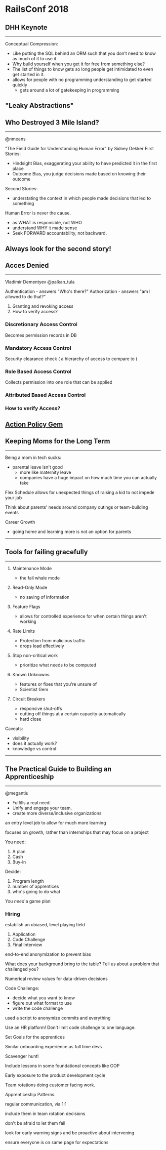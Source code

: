 # RailsConf 2018

DHH Keynote
------
------

Conceptual Compression:

- Like putting the SQL behind an ORM such that you don't need to know as much of it to use it.
- Why build yourself when you get it for free from something else?
- The list of things to know gets so long people get intimidated to even get started in it.
- allows for people with no programming understanding to get started quickly
  - gets around a lot of gatekeeping in programming

"Leaky Abstractions"
------

Who Destroyed 3 Mile Island?
------
------

@nmeans

"The Field Guide for Understanding Human Error" by Sidney Dekker
First Stories:

- Hindsight Bias, exaggerating your ability to have predicted it in the first place
- Outcome Bias, you judge decisions made based on knowing their outcome

Second Stories:

- understating the context in which people made decisions that led to something

Human Error is never the cause.

- as WHAT is responsible, not WHO
- understand WHY it made sense
- Seek FORWARD accountability, not backward.

Always look for the second story!
------

Acces Denied
------
------

Vladimir Dementyev
@palkan_tula

Authentication - answers "Who's there?"
Authorization - answers "am I allowed to do that?"

1. Granting and revoking access
2. How to verify access?

### Discretionary Access Control

Becomes permission records in DB

### Mandatory Access Control

Security clearance check ( a hierarchy of access to compare to )

### Role Based Access Control

Collects permission into one role that can be applied

### Attributed Based Access Control

### How to verify Access?

[Action Policy Gem](https://github.com/palkan/action-policy)
------

Keeping Moms for the Long Term
------
------

Being a mom in tech sucks:

- parental leave isn't good
  - more like maternity leave
  - companies have a huge impact on how much time you can actually take

Flex Schedule allows for unexpected things of raising a kid to not impede your job

Think about parents' needs around company outings or team-building events

Career Growth

- going home and learning more is not an option for parents
------

Tools for failing gracefully
------
------

1. Maintenance Mode
    - the fail whale mode

2. Read-Only Mode
    - no saving of information

3. Feature Flags
    - allows for controlled experience for when certain things aren't working

4. Rate Limits
    - Protection from malicious traffic
    - drops load effectively

5. Stop non-critical work
    - prioritize what needs to be computed

6. Known Unknowns
    - features or fixes that you're unsure of
    - Scientist Gem

7. Circuit Breakers
    - responsive shut-offs
    - cutting off things at a certain capacity automatically
    - hard close

Caveats:

- visibility
- does it actually work?
- knowledge vs control
------

The Practical Guide to Building an Apprenticeship
------
------

@megantiu

- Fulfills a real need.
- Unify and engage your team.
- create more diverse/inclusive organizations

an entry level job to allow for much more learning

focuses on growth, rather than internships that may focus on a project

You need:

1. A plan
2. Cash
3. Buy-in

Decide:

1. Program length
2. number of apprentices
3. who's going to do what

You *need* a game plan

### Hiring

establish an ubiased, level playing field

1. Application
2. Code Challenge
3. Final Interview

end-to-end anonymization to prevent bias

What does your background bring to the table?
Tell us about a problem that challenged you?

Numerical review values for data-driven decisions

Code Challenge:

- decide what you want to know
- figure out what format to use
- write the code challenge

used a script to anonymize commits and everything

Use an HR platform!
Don't limit code challenge to one language.

Set Goals for the apprentices

Similar onboarding experience as full time devs

Scavenger hunt!

Include lessons in some foundational concepts like OOP

Early exposure to the product development cycle

Team rotations doing customer facing work.

Apprenticeship Patterns

regular communication, via 1:1

include them in team rotation decisions

don't be afraid to let them fail

look for early warning signs and be proactive about intervening

ensure everyone is on same page for expectations


